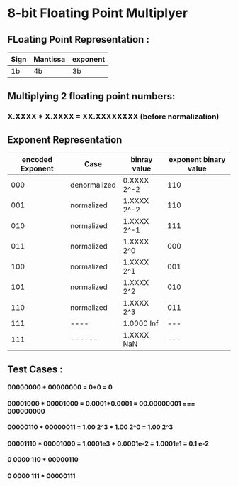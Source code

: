 # 8-bit Floating Point Multiplyer
## FLoating Point Representation : 
|Sign          |       Mantissa        |   exponent |
| ---          |        ---            |     ---    |
|1b            |         4b            |     3b     |

## Multiplying 2 floating point numbers:
### X.XXXX * X.XXXX = XX.XXXXXXXX (before normalization)

## Exponent Representation
|encoded Exponent |	Case	       |binray value     | exponent binary value |
| ---     | ---          | ---         |  ---   |
|000	    |	denormalized | 0.XXXX 2^-2 | 	110   |
|001    	|	normalized   | 1.XXXX 2^-2 |	110   |
|010	    |	normalized   | 1.XXXX 2^-1 |	111   |
|011	    |	normalized   | 1.XXXX 2^0  |	000   |
|100	    |	normalized   | 1.XXXX 2^1	 |	001   |
|101      | normalized   | 1.XXXX 2^2	 |	010   |
|110	    |	normalized   | 1.XXXX 2^3	 |	011   |
|111	    |	----         | 1.0000 Inf  |  ---   |
|111	    |	------	     | 1.XXXX NaN  |  ---   |



## Test Cases : 
#### 00000000 * 00000000 = 0*0 = 0
#### 00001000 * 00001000 = 0.0001*0.0001 = 00.00000001 === 000000000
#### 00000110 * 00000011 = 1.00 2^3 * 1.00 2^0 = 1.00 2^3
#### 00001110 * 00001000 = 1.0001e3 * 0.0001e-2 = 1.0001e1 = 0.1 e-2
#### 0 0000 110 * 00000110
#### 0 0000 111 * 00000111
